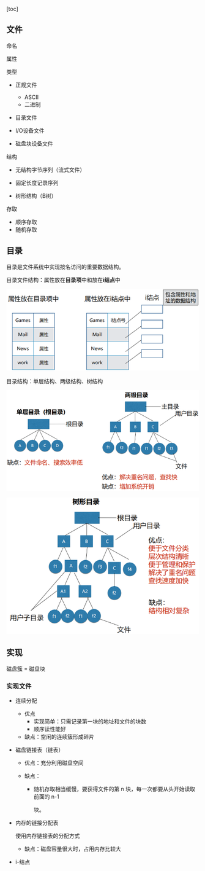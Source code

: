 [toc]

## 文件

命名

属性

类型

- 正规文件
  - ASCII
  - 二进制

- 目录文件
- I/O设备文件
- 磁盘块设备文件

结构

- 无结构字节序列（流式文件）

- 固定长度记录序列
- 树形结构（B树）

存取

- 顺序存取
- 随机存取







## 目录

目录是文件系统中实现按名访问的重要数据结构。

目录文件结构：属性放在**目录项**中和放在**i结点**中

![image-20220927001911370](images/image-20220927001911370.png)

目录结构：单层结构、两级结构、树结构

![image-20220927002455678](images/image-20220927002455678.png)

![image-20220927002338423](images/image-20220927002338423.png)







## 实现

磁盘簇  =  磁盘块

### 实现文件

- 连续分配

  - 优点
    - 实现简单：只需记录第一块的地址和文件的块数
    - 顺序读性能好
  - 缺点：空闲的连续簇形成碎片

- 磁盘链接表（链表）

  - 优点：充分利用磁盘空间

  - 缺点：

    - 随机存取相当缓慢，要获得文件的第 n 块，每一次都要从头开始读取前面的 n-1 

      块。

- 内存的链接分配表

  使用内存链接表的分配方式

  - 缺点：磁盘容量很大时，占用内存比较大

- i-结点
